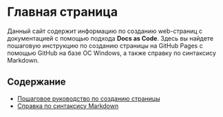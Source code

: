 # Главная страница
Данный сайт содержит информацию по созданию web-страниц с документацией с помощью подхода **Docs as Code**.
Здесь вы найдете пошаговую инструкцию по созданию страницы на GitHub Pages с помощью GitHub на базе ОС Windows, а также справку по синтаксису Markdown.
## Содержание
- [Пошаговое руководство по созданию страницы](https://github.com/janemedn/DaC/blob/6604767f8f8d4475aed70515d35194dcac851b62/docs/creatingpage.md)
- [Справка по синтаксису Markdown]()
